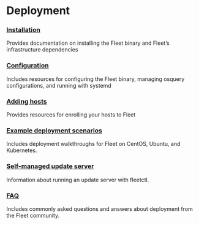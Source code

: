 # Deployment

### [Installation](./1-Installation.md) 
Provides documentation on installing the Fleet binary and Fleet’s infrastructure dependencies

### [Configuration](./2-Configuration.md) 
Includes resources for configuring the Fleet binary, managing osquery configurations, and running with systemd

### [Adding hosts](./3-Adding-hosts.md) 
Provides resources for enrolling your hosts to Fleet

### [Example deployment scenarios](./4-Example-deployment-scenarios.md) 
Includes deployment walkthroughs for Fleet on CentOS, Ubuntu, and Kubernetes.

### [Self-managed update server](./4-fleetctl-update-server.md)
Information about running an update server with fleetctl.

### [FAQ](./FAQ.md) 
Includes commonly asked questions and answers about deployment from the Fleet community.
